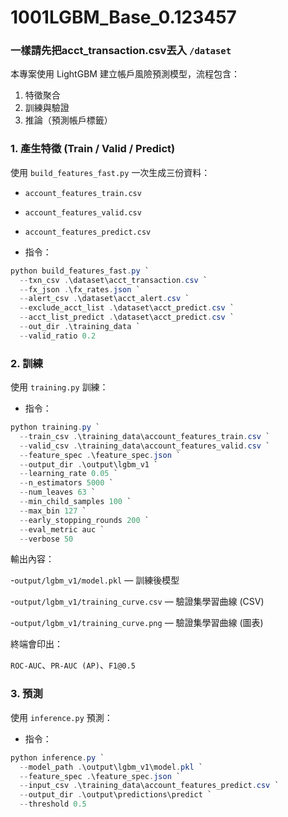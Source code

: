 # 1001LGBM_Base_0.123457

### 一樣請先把acct_transaction.csv丟入 `/dataset`

本專案使用 LightGBM 建立帳戶風險預測模型，流程包含：
1. 特徵聚合
2. 訓練與驗證
3. 推論（預測帳戶標籤）


### 1. 產生特徵 (Train / Valid / Predict)
使用 `build_features_fast.py` 一次生成三份資料：
- `account_features_train.csv`  
- `account_features_valid.csv`  
- `account_features_predict.csv`

- 指令：<br>

```powershell
python build_features_fast.py `
  --txn_csv .\dataset\acct_transaction.csv `
  --fx_json .\fx_rates.json `
  --alert_csv .\dataset\acct_alert.csv `
  --exclude_acct_list .\dataset\acct_predict.csv `
  --acct_list_predict .\dataset\acct_predict.csv `
  --out_dir .\training_data `
  --valid_ratio 0.2
```

### 2. 訓練
使用 `training.py` 訓練：<br>

- 指令：<br>

```powershell
python training.py `
  --train_csv .\training_data\account_features_train.csv `
  --valid_csv .\training_data\account_features_valid.csv `
  --feature_spec .\feature_spec.json `
  --output_dir .\output\lgbm_v1 `
  --learning_rate 0.05 `
  --n_estimators 5000 `
  --num_leaves 63 `
  --min_child_samples 100 `
  --max_bin 127 `
  --early_stopping_rounds 200 `
  --eval_metric auc `
  --verbose 50
```
輸出內容：<br>

-`output/lgbm_v1/model.pkl` — 訓練後模型

-`output/lgbm_v1/training_curve.csv` — 驗證集學習曲線 (CSV)

-`output/lgbm_v1/training_curve.png` — 驗證集學習曲線 (圖表)

終端會印出：<br>

`ROC-AUC`、`PR-AUC (AP)`、`F1@0.5`

### 3. 預測
使用 `inference.py` 預測：<br>

- 指令：<br>

```powershell
python inference.py `
  --model_path .\output\lgbm_v1\model.pkl `
  --feature_spec .\feature_spec.json `
  --input_csv .\training_data\account_features_predict.csv `
  --output_dir .\output\predictions\predict `
  --threshold 0.5
```

